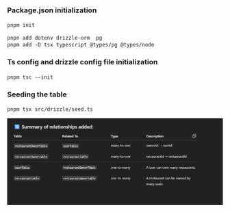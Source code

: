 ### Package.json initialization

```
pnpm init
```

```
pnpn add dotenv drizzle-orm  pg
pnpm add -D tsx typescript @types/pg @types/node
```

### Ts config and drizzle config file initialization

```
pnpm tsc --init 
```

### Seeding the table

```
pnpm tsx src/drizzle/seed.ts
```

![1747829254317](image/README/1747829254317.png)
